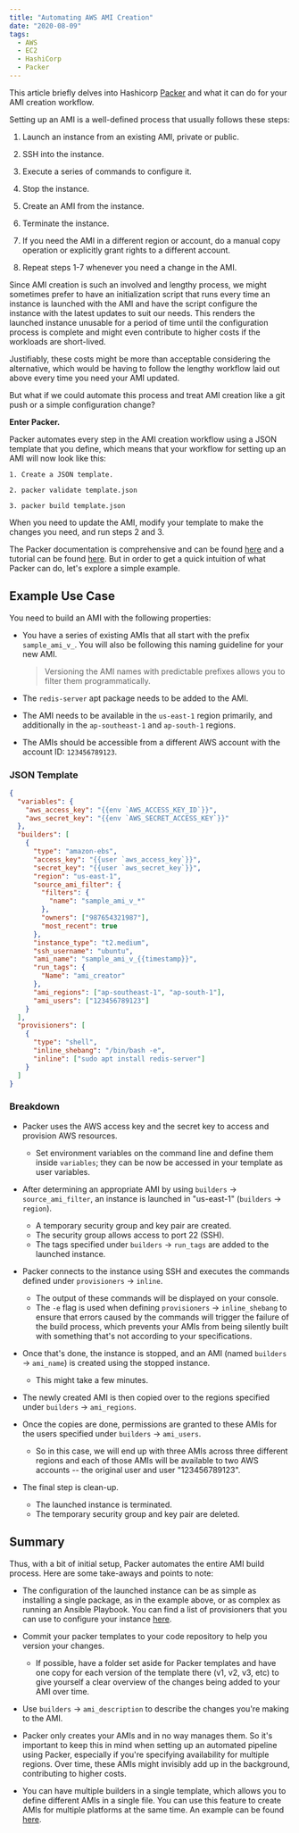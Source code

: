 ```yaml
---
title: "Automating AWS AMI Creation"
date: "2020-08-09"
tags:
  - AWS
  - EC2
  - HashiCorp
  - Packer
---
```


This article briefly delves into Hashicorp [Packer](https://www.packer.io/) and what it can do for your AMI creation workflow.

Setting up an AMI is a well-defined process that usually follows these steps:

1. Launch an instance from an existing AMI, private or public.

2. SSH into the instance.

3. Execute a series of commands to configure it.

4. Stop the instance.

5. Create an AMI from the instance.

6. Terminate the instance.

7. If you need the AMI in a different region or account, do a manual copy operation or explicitly grant rights to a different account.

8. Repeat steps 1-7 whenever you need a change in the AMI.

Since AMI creation is such an involved and lengthy process, we might sometimes prefer to have an initialization script that runs every time an instance is launched with the AMI and have the script configure the instance with the latest updates to suit our needs. This renders the launched instance unusable for a period of time until the configuration process is complete and might even contribute to higher costs if the workloads are short-lived.

Justifiably, these costs might be more than acceptable considering the alternative, which would be having to follow the lengthy workflow laid out above every time you need your AMI updated.

But what if we could automate this process and treat AMI creation like a git push or a simple configuration change?

**Enter Packer.**

Packer automates every step in the AMI creation workflow using a JSON template that you define, which means that your workflow for setting up an AMI will now look like this:

```
1. Create a JSON template.

2. packer validate template.json

3. packer build template.json
```

When you need to update the AMI, modify your template to make the changes you need, and run steps 2 and 3.

The Packer documentation is comprehensive and can be found [here](https://www.packer.io/docs) and a tutorial can be found [here](https://learn.hashicorp.com/tutorials/packer/getting-started-build-image). But in order to get a quick intuition of what Packer can do, let's explore a simple example.


## Example Use Case

You need to build an AMI with the following properties:

* You have a series of existing AMIs that all start with the prefix `sample_ami_v_`. You will also be following this naming guideline for your new AMI.
  > Versioning the AMI names with predictable prefixes allows you to filter them programmatically.

* The `redis-server` apt package needs to be added to the AMI.

* The AMI needs to be available in the `us-east-1` region primarily, and additionally in the `ap-southeast-1` and `ap-south-1` regions.

* The AMIs should be accessible from a different AWS account with the account ID: `123456789123`.


### JSON Template

```json
{
  "variables": {
    "aws_access_key": "{{env `AWS_ACCESS_KEY_ID`}}",
    "aws_secret_key": "{{env `AWS_SECRET_ACCESS_KEY`}}"
  },
  "builders": [
    {
      "type": "amazon-ebs",
      "access_key": "{{user `aws_access_key`}}",
      "secret_key": "{{user `aws_secret_key`}}",
      "region": "us-east-1",
      "source_ami_filter": {
        "filters": {
          "name": "sample_ami_v_*"
        },
        "owners": ["987654321987"],
        "most_recent": true
      },
      "instance_type": "t2.medium",
      "ssh_username": "ubuntu",
      "ami_name": "sample_ami_v_{{timestamp}}",
      "run_tags": {
        "Name": "ami_creator"
      },
      "ami_regions": ["ap-southeast-1", "ap-south-1"],
      "ami_users": ["123456789123"]
    }
  ],
  "provisioners": [
    {
      "type": "shell",
      "inline_shebang": "/bin/bash -e",
      "inline": ["sudo apt install redis-server"]
    }
  ]
}
```


### Breakdown

* Packer uses the AWS access key and the secret key to access and provision AWS resources. 
  * Set environment variables on the command line and define them inside `variables`; they can be now be accessed in your template as user variables.

* After determining an appropriate AMI by using `builders` -> `source_ami_filter`, an instance is launched in "us-east-1" (`builders` -> `region`).
  * A temporary security group and key pair are created.
  * The security group allows access to port 22 (SSH).
  * The tags specified under `builders` -> `run_tags` are added to the launched instance.

* Packer connects to the instance using SSH and executes the commands defined under `provisioners` -> `inline`.
  * The output of these commands will be displayed on your console.
  * The `-e` flag is used when defining `provisioners` -> `inline_shebang` to ensure that errors caused by the commands will trigger the failure of the build process, which prevents your AMIs from being silently built with something that's not according to your specifications.

* Once that's done, the instance is stopped, and an AMI (named `builders` -> `ami_name`) is created using the stopped instance.
  * This might take a few minutes.

* The newly created AMI is then copied over to the regions specified under `builders` -> `ami_regions`.

* Once the copies are done, permissions are granted to these AMIs for the users specified under `builders` -> `ami_users`.
  * So in this case, we will end up with three AMIs across three different regions and each of those AMIs will be available to two AWS accounts -- the original user and user "123456789123".

* The final step is clean-up.
  * The launched instance is terminated.
  * The temporary security group and key pair are deleted.


## Summary

Thus, with a bit of initial setup, Packer automates the entire AMI build process. Here are some take-aways and points to note:

* The configuration of the launched instance can be as simple as installing a single package, as in the example above, or as complex as running an Ansible Playbook. You can find a list of provisioners that you can use to configure your instance [here](https://www.packer.io/docs/provisioners/ansible).

* Commit your packer templates to your code repository to help you version your changes.
  * If possible, have a folder set aside for Packer templates and have one copy for each version of the template there (v1, v2, v3, etc) to give yourself a clear overview of the changes being added to your AMI over time.

* Use `builders` -> `ami_description` to describe the changes you're making to the AMI.

* Packer only creates your AMIs and in no way manages them. So it's important to keep this in mind when setting up an automated pipeline using Packer, especially if you're specifying availability for multiple regions. Over time, these AMIs might invisibly add up in the background, contributing to higher costs.

* You can have multiple builders in a single template, which allows you to define different AMIs in a single file. You can use this feature to create AMIs for multiple platforms at the same time. An example can be found [here](https://learn.hashicorp.com/tutorials/packer/getting-started-parallel-builds).
